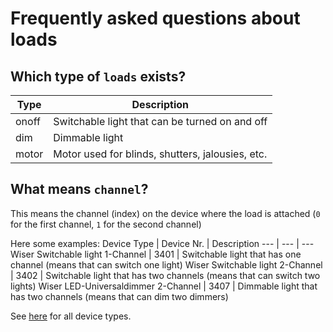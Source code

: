 # Frequently asked questions about loads

## Which type of `loads` exists?

Type | Description
--- | ---
onoff | Switchable light that can be turned on and off
dim | Dimmable light
motor | Motor used for blinds, shutters, jalousies, etc.

## What means `channel`?

This means the channel (index) on the device where the load is attached (`0` for the first channel, `1` for the second channel)

Here some examples:
Device Type | Device Nr. | Description
--- | --- | ---
Wiser Switchable light 1-Channel | 3401 | Switchable light that has one channel (means that can switch one light)
Wiser Switchable light 2-Channel | 3402 | Switchable light that has two channels (means that can switch two lights)
Wiser LED-Universaldimmer 2-Channel | 3407 | Dimmable light that has two channels (means that can dim two dimmers)

See [here](./faq_devices.md) for all device types.
